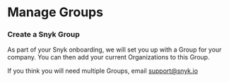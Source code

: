 # Manage Groups

### Create a Snyk Group

As part of your Snyk onboarding, we will set you up with a Group for your company. You can then add your current Organizations to this Group.&#x20;

If you think you will need multiple Groups, email support@snyk.io
